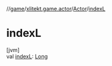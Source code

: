 //[game](../../../index.md)/[xlitekt.game.actor](../index.md)/[Actor](index.md)/[indexL](index-l.md)

# indexL

[jvm]\
val [indexL](index-l.md): [Long](https://kotlinlang.org/api/latest/jvm/stdlib/kotlin/-long/index.html)
